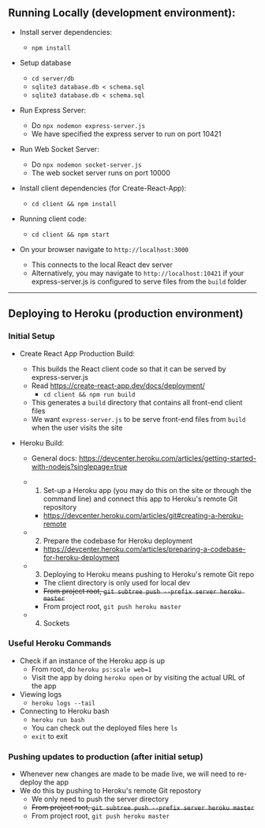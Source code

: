 ## Running Locally (development environment):
- Install server dependencies:
    - `npm install`

- Setup database
    - `cd server/db`
    - `sqlite3 database.db < schema.sql`
    - `sqlite3 database.db < schema.sql`

- Run Express Server:
    - Do `npx nodemon express-server.js`
    - We have specified the express server to run on port 10421

- Run Web Socket Server:
    - Do `npx nodemon socket-server.js`
    - The web socket server runs on port 10000
    
- Install client dependencies (for Create-React-App):
    - `cd client && npm install`

- Running client code:
    - `cd client && npm start`

- On your browser navigate to `http://localhost:3000`
    - This connects to the local React dev server
    - Alternatively, you may navigate to `http://localhost:10421` if your express-server.js is configured to serve files from the `build` folder

---

## Deploying to Heroku (production environment)

### Initial Setup
- Create React App Production Build:
    - This builds the React client code so that it can be served by express-server.js
    - Read https://create-react-app.dev/docs/deployment/
        - `cd client && npm run build`
    - This generates a `build` directory that contains all front-end client files
    - We want `express-server.js` to be serve front-end files from `build` when the user visits the site

- Heroku Build:
    - General docs: https://devcenter.heroku.com/articles/getting-started-with-nodejs?singlepage=true
    - 1. Set-up a Heroku app (you may do this on the site or through the command line) and connect this app to Heroku's remote Git repository
        - https://devcenter.heroku.com/articles/git#creating-a-heroku-remote
    - 2. Prepare the codebase for Heroku deployment
        - https://devcenter.heroku.com/articles/preparing-a-codebase-for-heroku-deployment
    - 3. Deploying to Heroku means pushing to Heroku's remote Git repo
        - The client directory is only used for local dev
        - ~~From project root, `git subtree push --prefix server heroku master`~~
        - From project root, `git push heroku master`

    - 4. Sockets

### Useful Heroku Commands
- Check if an instance of the Heroku app is up
    - From root, do `heroku ps:scale web=1`
    - Visit the app by doing `heroku open` or by visiting the actual URL of the app
- Viewing logs
    - `heroku logs --tail`
- Connecting to Heroku bash
    - `heroku run bash`
    - You can check out the deployed files here `ls`
    - `exit` to exit

### Pushing updates to production (after initial setup)
- Whenever new changes are made to be made live, we will need to re-deploy the app
- We do this by pushing to Heroku's remote Git repostory
    - We only need to push the server directory
    - ~~From project root, `git subtree push --prefix server heroku master`~~
    - From project root, `git push heroku master`
